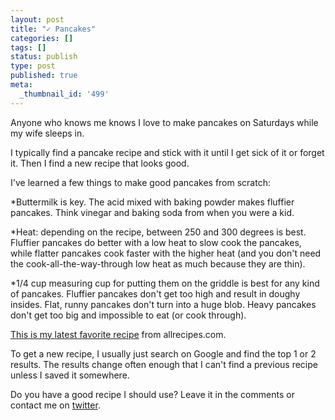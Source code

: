 ```yaml
---
layout: post
title: "✓ Pancakes"
categories: []
tags: []
status: publish
type: post
published: true
meta:
  _thumbnail_id: '499'
---
```


Anyone who knows me knows I love to make pancakes on Saturdays while my wife sleeps in.


I typically find a pancake recipe and stick with it until I get sick of it or forget it. Then I find a new recipe that looks good.


I've learned a few things to make good pancakes from scratch:


*Buttermilk is key. The acid mixed with baking powder makes fluffier pancakes. Think vinegar and baking soda from when you were a kid.


*Heat: depending on the recipe, between 250 and 300 degrees is best. Fluffier pancakes do better with a low heat to slow cook the pancakes, while flatter pancakes cook faster with the higher heat (and you don't need the cook-all-the-way-through low heat as much because they are thin).


*1/4 cup measuring cup for putting them on the griddle is best for any kind of pancakes. Fluffier pancakes don't get too high and result in doughy insides. Flat, runny pancakes don't turn into a huge blob. Heavy pancakes don't get too big and impossible to eat (or cook through).


[This is my latest favorite recipe](http://m.allrecipes.com/recipe/162760/fluffy-pancakes) from allrecipes.com.


To get a new recipe, I usually just search on Google and find the top 1 or 2 results. The results change often enough that I can't find a previous recipe unless I saved it somewhere.


Do you have a good recipe I should use? Leave it in the comments or contact me on 
[twitter](http://twitter.com/jethrojones).
